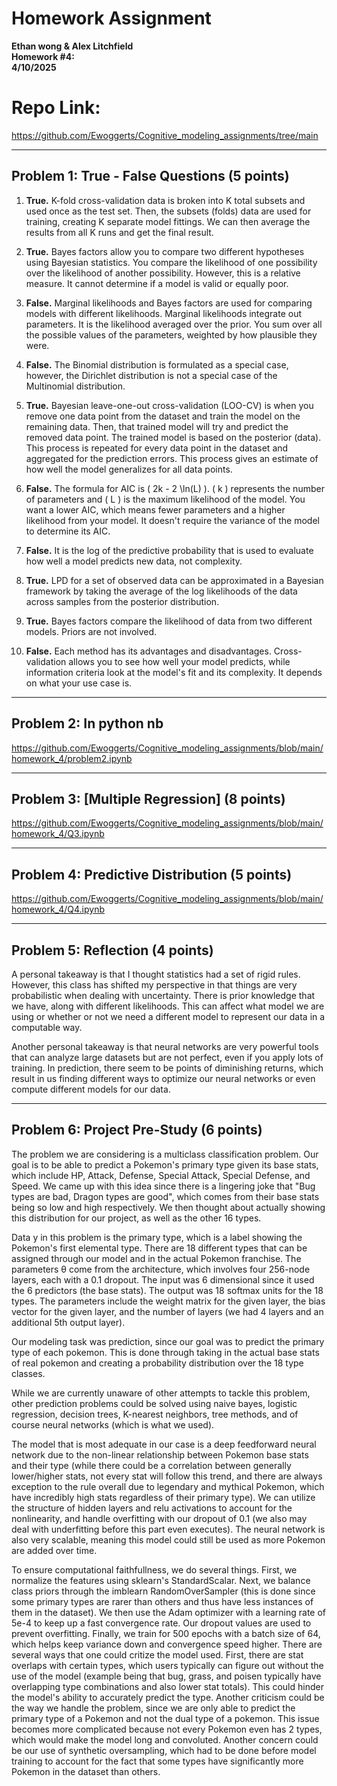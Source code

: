 # Homework Assignment

**Ethan wong & Alex Litchfield**    
**Homework #4:**  
**4/10/2025**

# Repo Link:

https://github.com/Ewoggerts/Cognitive_modeling_assignments/tree/main

---

## Problem 1: True - False Questions (5 points)

1. **True.** K-fold cross-validation data is broken into K total subsets and used once as the test set. Then, the subsets (folds) data are used for training, creating K separate model fittings. We can then average the results from all K runs and get the final result.

2. **True.** Bayes factors allow you to compare two different hypotheses using Bayesian statistics. You compare the likelihood of one possibility over the likelihood of another possibility. However, this is a relative measure. It cannot determine if a model is valid or equally poor.

3. **False.** Marginal likelihoods and Bayes factors are used for comparing models with different likelihoods. Marginal likelihoods integrate out parameters. It is the likelihood averaged over the prior. You sum over all the possible values of the parameters, weighted by how plausible they were.

4. **False.** The Binomial distribution is formulated as a special case, however, the Dirichlet distribution is not a special case of the Multinomial distribution.

5. **True.** Bayesian leave-one-out cross-validation (LOO-CV) is when you remove one data point from the dataset and train the model on the remaining data. Then, that trained model will try and predict the removed data point. The trained model is based on the posterior (data). This process is repeated for every data point in the dataset and aggregated for the prediction errors. This process gives an estimate of how well the model generalizes for all data points.

6. **False.** The formula for AIC is \( 2k - 2 \ln(L) \). \( k \) represents the number of parameters and \( L \) is the maximum likelihood of the model. You want a lower AIC, which means fewer parameters and a higher likelihood from your model. It doesn't require the variance of the model to determine its AIC.

7. **False.** It is the log of the predictive probability that is used to evaluate how well a model predicts new data, not complexity.

8. **True.** LPD for a set of observed data can be approximated in a Bayesian framework by taking the average of the log likelihoods of the data across samples from the posterior distribution.

9. **True.** Bayes factors compare the likelihood of data from two different models. Priors are not involved.

10. **False.** Each method has its advantages and disadvantages. Cross-validation allows you to see how well your model predicts, while information criteria look at the model's fit and its complexity. It depends on what your use case is.

---

## Problem 2: In python nb

https://github.com/Ewoggerts/Cognitive_modeling_assignments/blob/main/homework_4/problem2.ipynb

---

## Problem 3: [Multiple Regression] (8 points)

https://github.com/Ewoggerts/Cognitive_modeling_assignments/blob/main/homework_4/Q3.ipynb

---

## Problem 4: Predictive Distribution (5 points)

https://github.com/Ewoggerts/Cognitive_modeling_assignments/blob/main/homework_4/Q4.ipynb

---

## Problem 5: Reflection (4 points)

A personal takeaway is that I thought statistics had a set of rigid rules. However, this class has shifted my perspective in that things are very probabilistic when dealing with uncertainty. There is prior knowledge that we have, along with different likelihoods. This can affect what model we are using or whether or not we need a different model to represent our data in a computable way.

Another personal takeaway is that neural networks are very powerful tools that can analyze large datasets but are not perfect, even if you apply lots of training. In prediction, there seem to be points of diminishing returns, which result in us finding different ways to optimize our neural networks or even compute different models for our data.

---

## Problem 6: Project Pre-Study (6 points)

The problem we are considering is a multiclass classification problem. Our goal is to be able to predict a Pokemon's
primary type given its base stats, which include HP, Attack, Defense, Special Attack, Special Defense, and Speed. We
came up with this idea since there is a lingering joke that "Bug types are bad, Dragon types are good", which comes
from their base stats being so low and high respectively. We then thought about actually showing this distribution
for our project, as well as the other 16 types.

Data y in this problem is the primary type, which is a label showing the Pokemon's first elemental type. There are
18 different types that can be assigned through our model and in the actual Pokemon franchise. The parameters θ come
from the architecture, which involves four 256-node layers, each with a 0.1 dropout. The input was 6 dimensional since
it used the 6 predictors (the base stats). The output was 18 softmax units for the 18 types. The parameters include the
weight matrix for the given layer, the bias vector for the given layer, and the number of layers (we had 4 layers and
an additional 5th output layer).

Our modeling task was prediction, since our goal was to predict the primary type of each pokemon. This is done through
taking in the actual base stats of real pokemon and creating a probability distribution over the 18 type classes.

While we are currently unaware of other attempts to tackle this problem, other prediction problems could be solved
using naive bayes, logistic regression, decision trees, K-nearest neighbors, tree methods, and of course neural
networks (which is what we used).

The model that is most adequate in our case is a deep feedforward neural network due to the non-linear relationship
between Pokemon base stats and their type (while there could be a correlation between generally lower/higher stats,
not every stat will follow this trend, and there are always exception to the rule overall due to legendary and mythical
Pokemon, which have incredibly high stats regardless of their primary type). We can utilize the structure of hidden
layers and relu activations to account for the nonlinearity, and handle overfitting with our dropout of 0.1 (we also
may deal with underfitting before this part even executes). The neural network is also very scalable, meaning this
model could still be used as more Pokemon are added over time.

To ensure computational faithfullness, we do several things. First, we normalize the features using sklearn's
StandardScalar. Next, we balance class priors through the imblearn RandomOverSampler (this is done since some primary
types are rarer than others and thus have less instances of them in the dataset). We then use the Adam optimizer with
a learning rate of 5e-4 to keep up a fast convergence rate. Our dropout values are used to prevent overfitting.
Finally, we train for 500 epochs with a batch size of 64, which helps keep variance down and convergence speed higher.
There are several ways that one could critize the model used. First, there are stat overlaps with certain types, which
users typically can figure out without the use of the model (example being that bug, grass, and poisen typically have
overlapping type combinations and also lower stat totals). This could hinder the model's ability to accurately predict
the type. Another criticism could be the way we handle the problem, since we are only able to predict the primary type
of a Pokemon and not the dual type of a pokemon. This issue becomes more complicated because not every Pokemon even has
2 types, which would make the model long and convoluted. Another concern could be our use of synthetic oversampling,
which had to be done before model training to account for the fact that some types have significantly more Pokemon in
the dataset than others.
